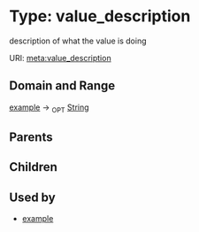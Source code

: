 
# Type: value_description


description of what the value is doing

URI: [meta:value_description](https://w3id.org/biolink/biolinkml/meta/value_description)


## Domain and Range

[example](example.md) ->  <sub>OPT</sub> [String](type/String.md)

## Parents


## Children


## Used by

 * [example](example.md)
